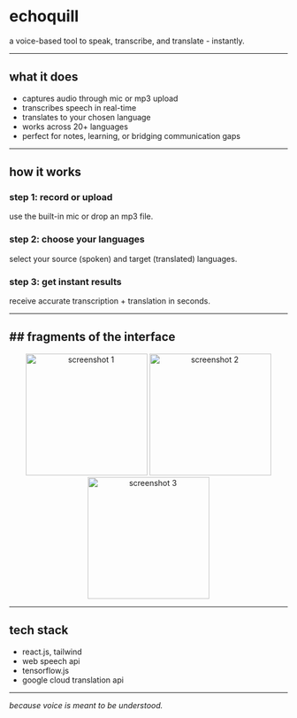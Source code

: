 # echoquill
a voice-based tool to speak, transcribe, and translate - instantly.

---

## what it does  
- captures audio through mic or mp3 upload  
- transcribes speech in real-time  
- translates to your chosen language  
- works across 20+ languages  
- perfect for notes, learning, or bridging communication gaps

---

## how it works  

### step 1: record or upload  
use the built-in mic or drop an mp3 file.

### step 2: choose your languages  
select your source (spoken) and target (translated) languages.

### step 3: get instant results  
receive accurate transcription + translation in seconds.

---

## ## fragments of the interface

<p align="center">
  <img src="t1.jpg" alt="screenshot 1" height="220px"/>
  <img src="t2.jpg" alt="screenshot 2" height="220px"/>
  <img src="t3.jpg" alt="screenshot 3" height="220px"/>
</p>

---

## tech stack  
- react.js, tailwind  
- web speech api  
- tensorflow.js  
- google cloud translation api

---

*because voice is meant to be understood.* 
